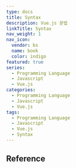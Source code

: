 ```yaml
---
type: docs
title: Syntax
description: Vue.js 문법
linkTitle: Syntax
nav_weight: 1
nav_icon:
  vendor: bs
  name: book
  color: indigo
featured: true
series:
  - Programming Language
  - Javascript
  - Vue.js
categories:
  - Programming Language
  - Javascript
  - Vue.js
tags:
  - Programming Language
  - Javascript
  - Vue.js
  - Syntax
---
```


## Reference

